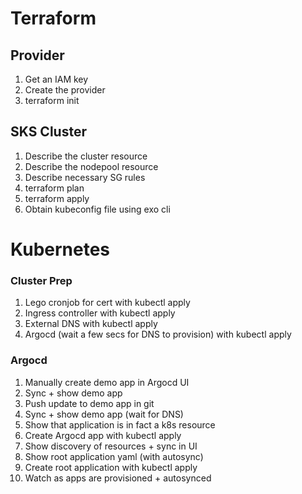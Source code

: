 # Terraform

## Provider

1. Get an IAM key
2. Create the provider
3. terraform init

## SKS Cluster

1. Describe the cluster resource 
2. Describe the nodepool resource
3. Describe necessary SG rules
4. terraform plan
5. terraform apply
6. Obtain kubeconfig file using exo cli

# Kubernetes

### Cluster Prep

1. Lego cronjob for cert with kubectl apply
2. Ingress controller with kubectl apply
3. External DNS with kubectl apply
4. Argocd (wait a few secs for DNS to provision) with kubectl apply

### Argocd

1. Manually create demo app in Argocd UI
2. Sync + show demo app
3. Push update to demo app in git
4. Sync + show demo app (wait for DNS)
5. Show that application is in fact a k8s resource
6. Create Argocd app with kubectl apply
7. Show discovery of resources + sync in UI
8. Show root application yaml (with autosync)
9. Create root application with kubectl apply
10. Watch as apps are provisioned + autosynced
